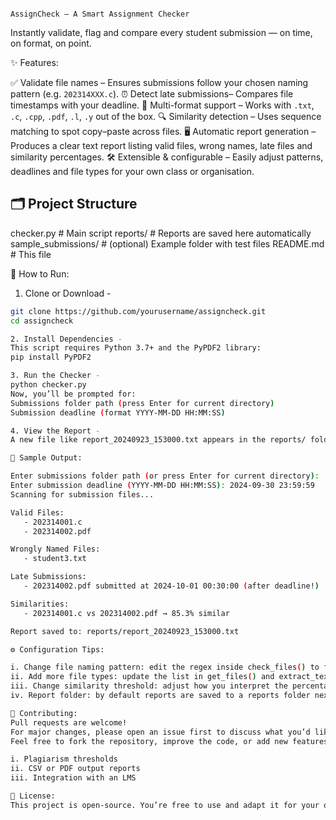                                                                                               AssignCheck – A Smart Assignment Checker

Instantly validate, flag and compare every student submission — on time, on format, on point.

✨ Features:

✅ Validate file names – Ensures submissions follow your chosen naming pattern (e.g. `202314XXX.c`).
⏰ Detect late submissions– Compares file timestamps with your deadline.
📝 Multi-format support – Works with `.txt`, `.c`, `.cpp`, `.pdf`, `.l`, `.y` out of the box.
🔍 Similarity detection – Uses sequence matching to spot copy–paste across files.
🖥 Automatic report generation – Produces a clear text report listing valid files, wrong names, late files and similarity percentages.
🛠 Extensible & configurable – Easily adjust patterns, deadlines and file types for your own class or organisation.

## 🗂 Project Structure

checker.py # Main script
reports/ # Reports are saved here automatically
sample_submissions/ # (optional) Example folder with test files
README.md # This file

 🚀 How to Run:

1. Clone or Download -
```bash
git clone https://github.com/yourusername/assigncheck.git
cd assigncheck

2. Install Dependencies -
This script requires Python 3.7+ and the PyPDF2 library:
pip install PyPDF2

3. Run the Checker -
python checker.py
Now, you’ll be prompted for:
Submissions folder path (press Enter for current directory)
Submission deadline (format YYYY-MM-DD HH:MM:SS)

4. View the Report -
A new file like report_20240923_153000.txt appears in the reports/ folder and is also printed to the console.

📝 Sample Output:

Enter submissions folder path (or press Enter for current directory): ./submissions
Enter submission deadline (YYYY-MM-DD HH:MM:SS): 2024-09-30 23:59:59
Scanning for submission files...

Valid Files:
   - 202314001.c
   - 202314002.pdf

Wrongly Named Files:
   - student3.txt

Late Submissions:
   - 202314002.pdf submitted at 2024-10-01 00:30:00 (after deadline!)

Similarities:
   - 202314001.c vs 202314002.pdf → 85.3% similar

Report saved to: reports/report_20240923_153000.txt

⚙️ Configuration Tips:

i. Change file naming pattern: edit the regex inside check_files() to fit your naming rules.
ii. Add more file types: update the list in get_files() and extract_text() to include new extensions.
iii. Change similarity threshold: adjust how you interpret the percentage returned by analyze_similarities().
iv. Report folder: by default reports are saved to a reports folder next to your submissions; change self.report_dir in the constructor to move it elsewhere.

🤝 Contributing:
Pull requests are welcome!
For major changes, please open an issue first to discuss what you’d like to change.
Feel free to fork the repository, improve the code, or add new features like:

i. Plagiarism thresholds
ii. CSV or PDF output reports
iii. Integration with an LMS

📄 License:
This project is open-source. You’re free to use and adapt it for your own courses or organisations under the terms of the MIT License (see LICENSE file if included).





